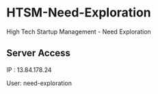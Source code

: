 # HTSM-Need-Exploration
High Tech Startup Management - Need Exploration

## Server Access
IP : 13.84.178.24

User: need-exploration


